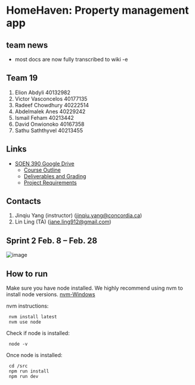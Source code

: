 # HomeHaven: Property management app
## team news
- most docs are now fully transcribed to wiki -e
## Team 19
1. Elion Abdyli 40132982
2. Victor Vasconcelos 40177135
3. Radeef Chowdhury 40222514
4. Abdelmalek Anes 40229242
5. Ismail Feham 40213442
6. David Onwionoko 40167358
7. Sathu Saththyvel 40213455
 
## Links
- [SOEN 390 Google Drive](https://drive.google.com/drive/folders/1UrwfrUmaNqxqVCMdI1RWLp4WYBVw7_mi)
  - [Course Outline](https://docs.google.com/document/d/1l3Pc1C1YPxkmH9uFEecZWnO7ghKCld0WNWr1l6U9lTU/edit#heading=h.kh3mzq36m2tq)
  - [Deliverables and Grading](https://docs.google.com/document/d/1pNgs-KF8Gty3bsb18cZp-ViPeMvHC4ClPTbyeYJpGe0/edit)
  - [Project Requirements](https://docs.google.com/document/d/1S5T1pfVMYwE4qtC5AVx7F9Io-NcoOF7YHvz_a1Ji0iM/edit#heading=h.srflnlyco13t)

## Contacts
1. Jinqiu Yang (instructor) (jinqiu.yang@concordia.ca)
2. Lin Ling (TA) (jane.ling912@gmail.com)

## Sprint 2 Feb. 8 – Feb. 28

![image](https://github.com/radeefchowdhury/mini_capstone/assets/53652464/dd479d12-d985-4e60-b50e-cafb50d5460a)

## How to run

Make sure you have node installed. We highly recommend using nvm to install node versions. [nvm-Windows](https://github.com/coreybutler/nvm-windows/releases)

nvm instructions:
```
 nvm install latest
 nvm use node
```

Check if node is installed:
```
 node -v
```

Once node is installed:
```
 cd /src
 npm run install
 npm run dev
```
